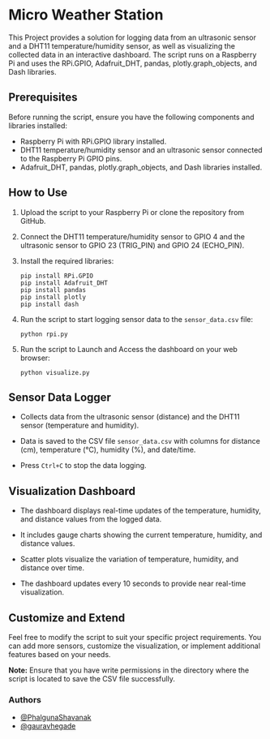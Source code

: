 # Micro Weather Station

This Project provides a solution for logging data from an ultrasonic sensor and a DHT11 temperature/humidity sensor, as well as visualizing the collected data in an interactive dashboard. The script runs on a Raspberry Pi and uses the RPi.GPIO, Adafruit_DHT, pandas, plotly.graph_objects, and Dash libraries.

## Prerequisites

Before running the script, ensure you have the following components and libraries installed:

-   Raspberry Pi with RPi.GPIO library installed.
-   DHT11 temperature/humidity sensor and an ultrasonic sensor connected to the Raspberry Pi GPIO pins.
-   Adafruit_DHT, pandas, plotly.graph_objects, and Dash libraries installed.

## How to Use

1. Upload the script to your Raspberry Pi or clone the repository from GitHub.

2. Connect the DHT11 temperature/humidity sensor to GPIO 4 and the ultrasonic sensor to GPIO 23 (TRIG_PIN) and GPIO 24 (ECHO_PIN).

3. Install the required libraries:

    ```
    pip install RPi.GPIO
    pip install Adafruit_DHT
    pip install pandas
    pip install plotly
    pip install dash
    ```

4. Run the script to start logging sensor data to the `sensor_data.csv` file:

    ```
    python rpi.py
    ```

5. Run the script to Launch and Access the dashboard on your web browser:

    ```
    python visualize.py
    ```

## Sensor Data Logger

-   Collects data from the ultrasonic sensor (distance) and the DHT11 sensor (temperature and humidity).

-   Data is saved to the CSV file `sensor_data.csv` with columns for distance (cm), temperature (°C), humidity (%), and date/time.

-   Press `Ctrl+C` to stop the data logging.

## Visualization Dashboard

-   The dashboard displays real-time updates of the temperature, humidity, and distance values from the logged data.

-   It includes gauge charts showing the current temperature, humidity, and distance values.

-   Scatter plots visualize the variation of temperature, humidity, and distance over time.

-   The dashboard updates every 10 seconds to provide near real-time visualization.

## Customize and Extend

Feel free to modify the script to suit your specific project requirements. You can add more sensors, customize the visualization, or implement additional features based on your needs.

**Note:** Ensure that you have write permissions in the directory where the script is located to save the CSV file successfully.


### Authors

- [@PhalgunaShavanak](https://github.com/PhalgunaShavanak)
- [@gauravhegade](https://github.com/gauravhegade)
